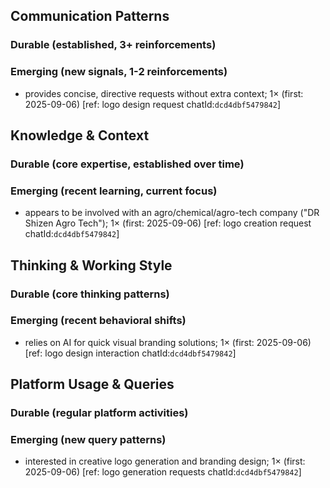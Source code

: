 ## Communication Patterns
### Durable (established, 3+ reinforcements)

### Emerging (new signals, 1-2 reinforcements)
- provides concise, directive requests without extra context; 1× (first: 2025-09-06) [ref: logo design request chatId:`dcd4dbf5479842`]

## Knowledge & Context
### Durable (core expertise, established over time)

### Emerging (recent learning, current focus)
- appears to be involved with an agro/chemical/agro-tech company ("DR Shizen Agro Tech"); 1× (first: 2025-09-06) [ref: logo creation request chatId:`dcd4dbf5479842`]

## Thinking & Working Style
### Durable (core thinking patterns)

### Emerging (recent behavioral shifts)
- relies on AI for quick visual branding solutions; 1× (first: 2025-09-06) [ref: logo design interaction chatId:`dcd4dbf5479842`]

## Platform Usage & Queries
### Durable (regular platform activities)

### Emerging (new query patterns)
- interested in creative logo generation and branding design; 1× (first: 2025-09-06) [ref: logo generation requests chatId:`dcd4dbf5479842`]